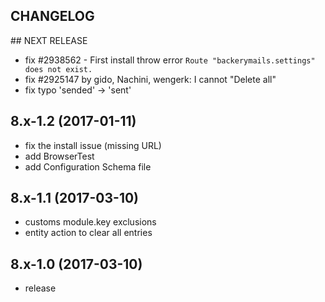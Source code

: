 CHANGELOG
---------

## NEXT RELEASE
 - fix #2938562 - First install throw error `Route "backerymails.settings" does not exist.`
 - fix #2925147 by gido, Nachini, wengerk: I cannot "Delete all"
 - fix typo 'sended' -> 'sent'

## 8.x-1.2 (2017-01-11) 
 - fix the install issue (missing URL)
 - add BrowserTest
 - add Configuration Schema file

## 8.x-1.1 (2017-03-10)
 - customs module.key exclusions
 - entity action to clear all entries
 
## 8.x-1.0 (2017-03-10)
 - release
